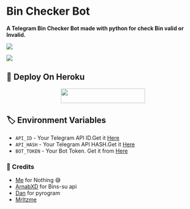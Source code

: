 # Bin Checker Bot 

**A Telegram Bin Checker Bot made with python for check Bin valid or Invalid.**

<p><a href="https://github.com/ImDenuwan/Bin-Checker-Bot"><img src="https://img.shields.io/github/forks/ImDenuwan/Bin-Checker-Bot?style=social"></a></p>
<a href="https://github.com/ImDenuwan/Bin-Checker-Bot"><img src="https://img.shields.io/github/stars/ImDenuwan/Bin-Checker-Bot?style=social"></a>

## 📌 Deploy On Heroku
<p align="center"><a href="https://heroku.com/deploy?template=https://github.com/Janithsadanuwan/Bin-Checker-Bot"> <img src="https://img.shields.io/badge/Deploy%20To%20Heroku-black?style=for-the-badge&logo=heroku" width="220" height="38.45"></p></a>

## 🏷 Environment Variables
  - `API_ID` - Your Telegram API ID.Get it [Here](my.telegram.org)
  - `API_HASH` - Your Telegram API HASH.Get it [Here](my.telegram.org)
  - `BOT_TOKEN` - Your Bot Token. Get it from [Here](https://t.me/BotFather)
  
  
### 💫 Credits
 - [Me](https://github.com/ImDenuwan) for Nothing 😅
 - [ArnabXD](https://github.com/ArnabXD) for Bins-su api
 - [Dan](https://github.com/delivrance) for pyrogram
 - [MrItzme](https://github.com/Damantha126)
